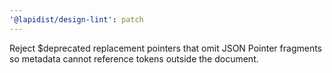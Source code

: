 ```yaml
---
'@lapidist/design-lint': patch
---
```


Reject $deprecated replacement pointers that omit JSON Pointer fragments so metadata cannot reference tokens outside the document.
